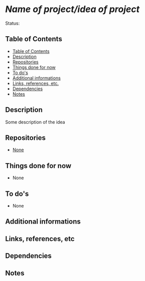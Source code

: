 # *Name of project/idea of project* <!-- omit in toc -->

Status:

## Table of Contents

- [Table of Contents](#table-of-contents)
- [Description](#description)
- [Repositories](#repositories)
- [Things done for now](#things-done-for-now)
- [To do's](#to-dos)
- [Additional informations](#additional-informations)
- [Links, references, etc.](#links-references-etc)
- [Dependencies](#dependencies)
- [Notes](#notes)

## Description

Some description of the idea

## Repositories

- [None]()

## Things done for now

- None

## To do's

- None

## Additional informations

## Links, references, etc

## Dependencies

## Notes
